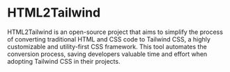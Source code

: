 # HTML2Tailwind
HTML2Tailwind is an open-source project that aims to simplify the process of converting traditional HTML and CSS code to Tailwind CSS, a highly customizable and utility-first CSS framework. This tool automates the conversion process, saving developers valuable time and effort when adopting Tailwind CSS in their projects.
